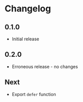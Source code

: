 # Changelog

## 0.1.0

* Initial release

## 0.2.0

* Erroneous release - no changes

## Next

* Export `defer` function
